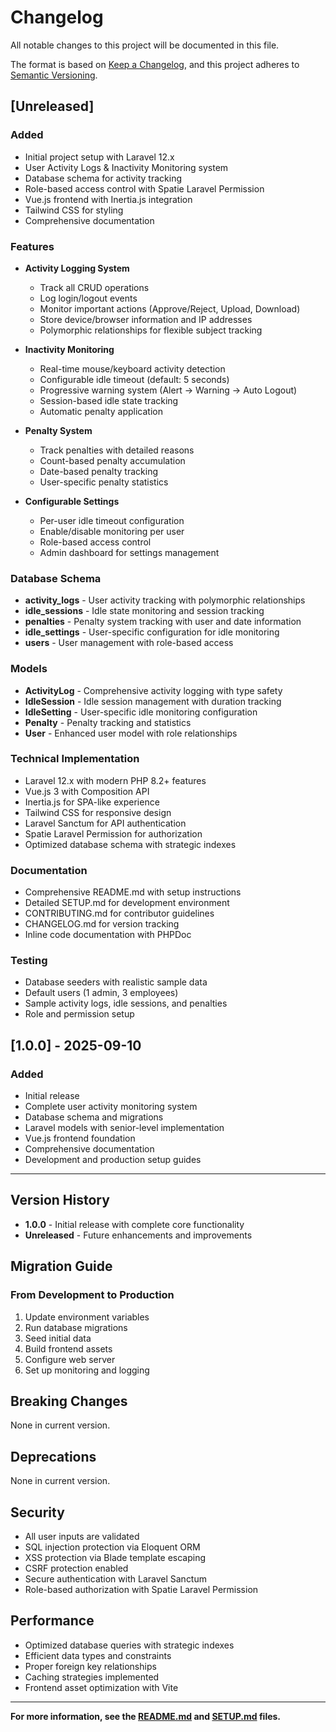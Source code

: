 # Changelog

All notable changes to this project will be documented in this file.

The format is based on [Keep a Changelog](https://keepachangelog.com/en/1.0.0/),
and this project adheres to [Semantic Versioning](https://semver.org/spec/v2.0.0.html).

## [Unreleased]

### Added
- Initial project setup with Laravel 12.x
- User Activity Logs & Inactivity Monitoring system
- Database schema for activity tracking
- Role-based access control with Spatie Laravel Permission
- Vue.js frontend with Inertia.js integration
- Tailwind CSS for styling
- Comprehensive documentation

### Features
- **Activity Logging System**
  - Track all CRUD operations
  - Log login/logout events
  - Monitor important actions (Approve/Reject, Upload, Download)
  - Store device/browser information and IP addresses
  - Polymorphic relationships for flexible subject tracking

- **Inactivity Monitoring**
  - Real-time mouse/keyboard activity detection
  - Configurable idle timeout (default: 5 seconds)
  - Progressive warning system (Alert → Warning → Auto Logout)
  - Session-based idle state tracking
  - Automatic penalty application

- **Penalty System**
  - Track penalties with detailed reasons
  - Count-based penalty accumulation
  - Date-based penalty tracking
  - User-specific penalty statistics

- **Configurable Settings**
  - Per-user idle timeout configuration
  - Enable/disable monitoring per user
  - Role-based access control
  - Admin dashboard for settings management

### Database Schema
- **activity_logs** - User activity tracking with polymorphic relationships
- **idle_sessions** - Idle state monitoring and session tracking
- **penalties** - Penalty system tracking with user and date information
- **idle_settings** - User-specific configuration for idle monitoring
- **users** - User management with role-based access

### Models
- **ActivityLog** - Comprehensive activity logging with type safety
- **IdleSession** - Idle session management with duration tracking
- **IdleSetting** - User-specific idle monitoring configuration
- **Penalty** - Penalty tracking and statistics
- **User** - Enhanced user model with role relationships

### Technical Implementation
- Laravel 12.x with modern PHP 8.2+ features
- Vue.js 3 with Composition API
- Inertia.js for SPA-like experience
- Tailwind CSS for responsive design
- Laravel Sanctum for API authentication
- Spatie Laravel Permission for authorization
- Optimized database schema with strategic indexes

### Documentation
- Comprehensive README.md with setup instructions
- Detailed SETUP.md for development environment
- CONTRIBUTING.md for contributor guidelines
- CHANGELOG.md for version tracking
- Inline code documentation with PHPDoc

### Testing
- Database seeders with realistic sample data
- Default users (1 admin, 3 employees)
- Sample activity logs, idle sessions, and penalties
- Role and permission setup

## [1.0.0] - 2025-09-10

### Added
- Initial release
- Complete user activity monitoring system
- Database schema and migrations
- Laravel models with senior-level implementation
- Vue.js frontend foundation
- Comprehensive documentation
- Development and production setup guides

---

## Version History

- **1.0.0** - Initial release with complete core functionality
- **Unreleased** - Future enhancements and improvements

## Migration Guide

### From Development to Production
1. Update environment variables
2. Run database migrations
3. Seed initial data
4. Build frontend assets
5. Configure web server
6. Set up monitoring and logging

## Breaking Changes

None in current version.

## Deprecations

None in current version.

## Security

- All user inputs are validated
- SQL injection protection via Eloquent ORM
- XSS protection via Blade template escaping
- CSRF protection enabled
- Secure authentication with Laravel Sanctum
- Role-based authorization with Spatie Laravel Permission

## Performance

- Optimized database queries with strategic indexes
- Efficient data types and constraints
- Proper foreign key relationships
- Caching strategies implemented
- Frontend asset optimization with Vite

---

**For more information, see the [README.md](README.md) and [SETUP.md](SETUP.md) files.**
